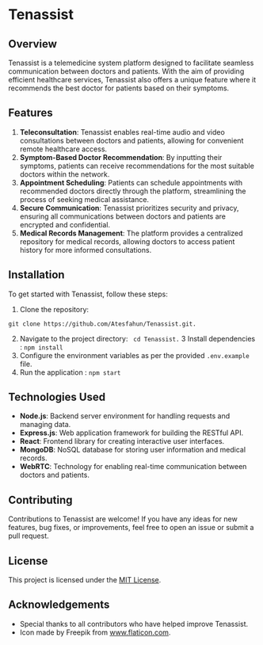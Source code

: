 #  Tenassist

## Overview
Tenassist is a telemedicine system platform designed to facilitate seamless communication between doctors and patients. With the aim of providing efficient healthcare services, Tenassist also offers a unique feature where it recommends the best doctor for patients based on their symptoms.

## Features
1. **Teleconsultation**: Tenassist enables real-time audio and video consultations between doctors and patients, allowing for convenient remote healthcare access.
2. **Symptom-Based Doctor Recommendation**: By inputting their symptoms, patients can receive recommendations for the most suitable doctors within the network.
3. **Appointment Scheduling**: Patients can schedule appointments with recommended doctors directly through the platform, streamlining the process of seeking medical assistance.
4. **Secure Communication**: Tenassist prioritizes security and privacy, ensuring all communications between doctors and patients are encrypted and confidential.
5. **Medical Records Management**: The platform provides a centralized repository for medical records, allowing doctors to access patient history for more informed consultations.

## Installation
To get started with Tenassist, follow these steps:

1. Clone the repository:
```
git clone https://github.com/Atesfahun/Tenassist.git.
```
2. Navigate to the project directory:
 ``` cd Tenassist.```
3 Install dependencies
:
```npm install```
4. Configure the environment variables as per the provided `.env.example` file.
6. Run the application
:
```npm start```
## Technologies Used
- **Node.js**: Backend server environment for handling requests and managing data.
- **Express.js**: Web application framework for building the RESTful API.
- **React**: Frontend library for creating interactive user interfaces.
- **MongoDB**: NoSQL database for storing user information and medical records.
- **WebRTC**: Technology for enabling real-time communication between doctors and patients.

## Contributing
Contributions to Tenassist are welcome! If you have any ideas for new features, bug fixes, or improvements, feel free to open an issue or submit a pull request.

## License
This project is licensed under the [MIT License](LICENSE).

## Acknowledgements
- Special thanks to all contributors who have helped improve Tenassist.
- Icon made by Freepik from www.flaticon.com.
